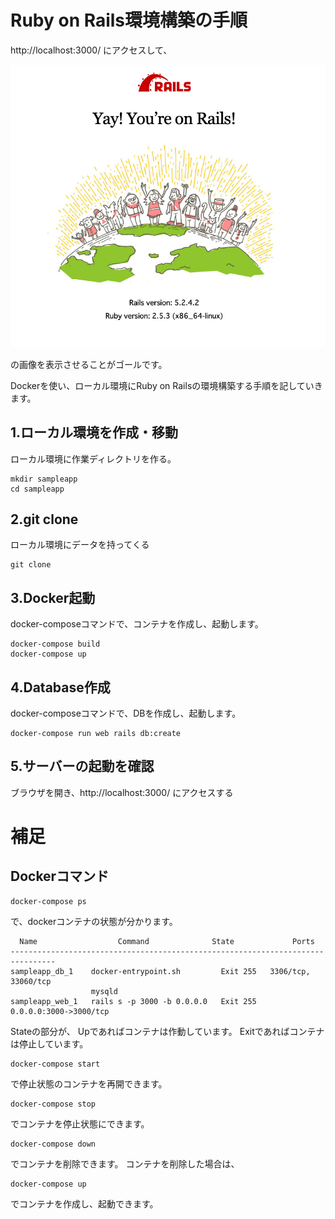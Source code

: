 
# Ruby on Rails環境構築の手順

http://localhost:3000/
にアクセスして、

![img](./docs/yay!you're_on_rails.png)

の画像を表示させることがゴールです。

Dockerを使い、ローカル環境にRuby on Railsの環境構築する手順を記していきます。

## 1.ローカル環境を作成・移動
ローカル環境に作業ディレクトリを作る。
```
mkdir sampleapp
cd sampleapp
```

## 2.git clone
ローカル環境にデータを持ってくる
```
git clone
```

## 3.Docker起動
docker-composeコマンドで、コンテナを作成し、起動します。
```
docker-compose build
docker-compose up
```

## 4.Database作成
docker-composeコマンドで、DBを作成し、起動します。
```
docker-compose run web rails db:create
```

## 5.サーバーの起動を確認
ブラウザを開き、http://localhost:3000/
にアクセスする

# 補足

## Dockerコマンド
```
docker-compose ps
```
で、dockerコンテナの状態が分かります。
```
  Name                  Command              State             Ports
--------------------------------------------------------------------------------
sampleapp_db_1    docker-entrypoint.sh         Exit 255   3306/tcp, 33060/tcp
                  mysqld
sampleapp_web_1   rails s -p 3000 -b 0.0.0.0   Exit 255   0.0.0.0:3000->3000/tcp
```
Stateの部分が、
Upであればコンテナは作動しています。
Exitであればコンテナは停止しています。

```
docker-compose start
```
で停止状態のコンテナを再開できます。

```
docker-compose stop
```
でコンテナを停止状態にできます。

```
docker-compose down
```
でコンテナを削除できます。
コンテナを削除した場合は、
```
docker-compose up
```
でコンテナを作成し、起動できます。